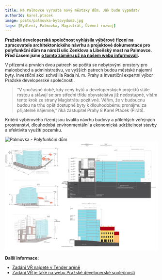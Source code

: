 ```yaml
---
title: Na Palmovce vyroste nový městský dům. Jak bude vypadat?
authorId: karel.ptacek
image: posts/palmovka-bytovydum5.jpg
tags: [Bydlení, Palmovka, Magistrát, Územní rozvoj]
---
```


**Pražská developerská společnost [vyhlásila výběrové řízení](https://pdspraha.eu/narozni-dum-libensky-most-zenklova-vyberove-rizeni-projektova-dokumentace/?fbclid=IwAR2BtmDk6aCv_UQ2bHIz8rCQ7V0s4N5Cy3ZVVllfXUvCpmX2UdPpBWvq9RY) na zpracovatele architektonického návrhu a projektové dokumentace pro polyfunkční dům na nároží ulic Zenklova a Libeňský most na Palmovce. Před časem jsme [o tomto záměru už na našem webu informovali](https://praha8.pirati.cz/aktuality/na-palmovce-vyroste-novy-dum-nabidne-50-mestskych-bytu.html).**

V přízemí a prvních dvou patrech se počítá se nebytovými prostory pro maloobchod a administrativu, ve vyšších patrech budou městské nájemní byty. Investiční akci schválila Rada hl. m. Prahy a Investiční expertní výbor Pražské developerské společnosti. 

>“V současné době, kdy ceny bytů u developerských projektů stále rostou a stávají se pro střední třídu obyvatelstva již nedostupné, vítám tento krok ze strany Magistrátu pozitivně. Věřím, že v budoucnu budou na trhu opět dostupné byty k dlouhodobému pronájmu za přijatelné nájemné,“ říká zastupitel Prahy 8 Karel Ptáček (Piráti).

Kritérii výběrového řízení jsou kvalita návrhu budovy a přilehlých veřejných prostranství, dlouhodobá environmentální a ekonomická udržitelnost stavby a efektivita využití pozemku. 

![Palmovka - Polyfunkční dům](/assets/img/posts/palmovka-bytovydum3.png)
![Palmovka - Polyfunkční dům](/assets/img/posts/palmovka-bytovydum4.png)

**Další informace:**
- [Zadání VŘ najdete v Tender aréně](https://bit.ly/3Kx0gSP)
- [Zadání VŘ je také na webu Pražské developerské společnosti](https://bit.ly/3FCjxhY)
